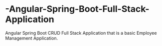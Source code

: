 # -Angular-Spring-Boot-Full-Stack-Application
Angular Spring Boot CRUD Full Stack Application that is a basic Employee Management Application.
